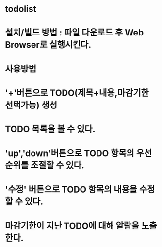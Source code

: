 # todolist
# 설치/빌드 방법 : 파일 다운로드 후 Web Browser로 실행시킨다.
# 사용방법 
# '+'버튼으로 TODO(제목+내용,마감기한 선택가능) 생성
# TODO 목록을 볼 수 있다.
# 'up','down'버튼으로 TODO 항목의 우선순위를 조절할 수 있다.
# '수정' 버튼으로 TODO 항목의 내용을 수정할 수 있다.
# 마감기한이 지난 TODO에 대해 알람을 노출한다.
